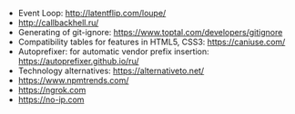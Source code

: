 - Event Loop: http://latentflip.com/loupe/
- http://callbackhell.ru/
- Generating of git-ignore: https://www.toptal.com/developers/gitignore
- Compatibility tables for features in HTML5, CSS3: https://caniuse.com/
- Autoprefixer: for automatic vendor prefix insertion: https://autoprefixer.github.io/ru/
- Technology alternatives: https://alternativeto.net/
- https://www.npmtrends.com/
- https://ngrok.com
- https://no-ip.com
